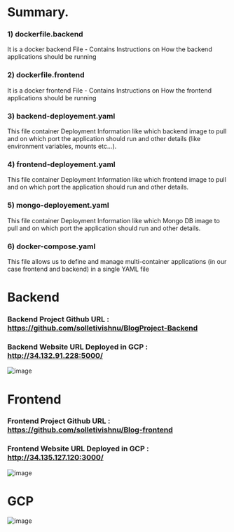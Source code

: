 # Summary.

### 1) dockerfile.backend
   It is a docker backend File - Contains Instructions on How the backend applications should be running
### 2) dockerfile.frontend
   It is a docker frontend File - Contains Instructions on How the frontend applications should be running

### 3) backend-deployement.yaml
   This file container Deployment Information like which backend image to pull and on which port the application should run and other details (like environment variables, mounts etc...).
### 4) frontend-deployement.yaml
   This file container Deployment Information like which frontend image to pull and on which port the application should run and other details.
### 5) mongo-deployement.yaml
   This file container Deployment Information like which Mongo DB image to pull and on which port the application should run and other details.

### 6) docker-compose.yaml
   This file allows us to define and manage multi-container applications (in our case frontend and backend) in a single YAML file





# Backend 

### Backend Project Github URL : https://github.com/solletivishnu/BlogProject-Backend

### Backend Website URL Deployed in GCP : http://34.132.91.228:5000/

![image](https://github.com/user-attachments/assets/477a8b37-d77d-4d8b-90e3-def05f82b758)





# Frontend

### Frontend Project Github URL : https://github.com/solletivishnu/Blog-frontend

### Frontend Website URL Deployed in GCP : http://34.135.127.120:3000/

![image](https://github.com/user-attachments/assets/5f8ef8b1-dc92-47bf-a2dd-c76e3ec1a2fd)


# GCP


![image](https://github.com/user-attachments/assets/af371cde-8af8-4f60-9f0e-da0090ac9005)

